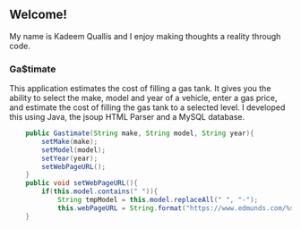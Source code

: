## Welcome!

My name is Kadeem Quallis and I enjoy making thoughts a reality through code.

### Ga$timate
This application estimates the cost of filling a gas tank. It gives you the ability to select the make,
model and year of a vehicle, enter a gas price, and estimate the cost of filling the gas tank to a selected level. I developed this using Java, the jsoup HTML Parser and a MySQL database.

```java
	public Gastimate(String make, String model, String year){
		setMake(make);
		setModel(model);
		setYear(year);
		setWebPageURL();
	}
	public void setWebPageURL(){
		if(this.model.contains(" ")){
			String tmpModel = this.model.replaceAll(" ", "-");
			this.webPageURL = String.format("https://www.edmunds.com/%s/%s/%s/features-specs/", 		this.make.toLowerCase(), tmpModel.toLowerCase(), this.year);
	}
  ```
